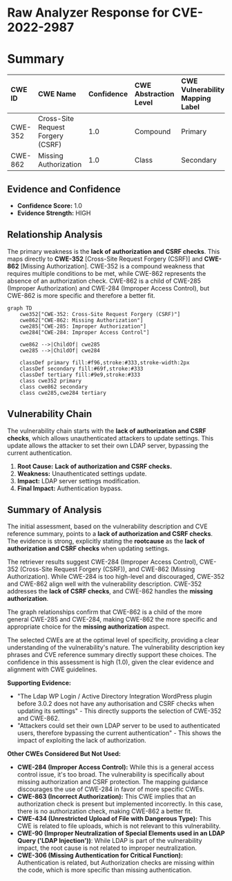 # Raw Analyzer Response for CVE-2022-2987

# Summary
| CWE ID  | CWE Name                                                                            | Confidence | CWE Abstraction Level | CWE Vulnerability Mapping Label | CWE-Vulnerability Mapping Notes |
| :-------- | :---------------------------------------------------------------------------------- | :--------- | :---------------------- | :------------------------------ | :------------------------------ |
| CWE-352   | Cross-Site Request Forgery (CSRF)                                                 | 1.0        | Compound                | Primary                         | Allowed                         |
| CWE-862   | Missing Authorization                                                             | 1.0        | Class                   | Secondary                       | Allowed-with-Review             |

## Evidence and Confidence

*   **Confidence Score:** 1.0
*   **Evidence Strength:** HIGH

## Relationship Analysis
The primary weakness is the **lack of authorization and CSRF checks**. This maps directly to **CWE-352** [Cross-Site Request Forgery (CSRF)] and **CWE-862** [Missing Authorization]. CWE-352 is a compound weakness that requires multiple conditions to be met, while CWE-862 represents the absence of an authorization check. CWE-862 is a child of CWE-285 (Improper Authorization) and CWE-284 (Improper Access Control), but CWE-862 is more specific and therefore a better fit.

```mermaid
graph TD
    cwe352["CWE-352: Cross-Site Request Forgery (CSRF)"]
    cwe862["CWE-862: Missing Authorization"]
    cwe285["CWE-285: Improper Authorization"]
    cwe284["CWE-284: Improper Access Control"]

    cwe862 -->|ChildOf| cwe285
    cwe285 -->|ChildOf| cwe284

    classDef primary fill:#f96,stroke:#333,stroke-width:2px
    classDef secondary fill:#69f,stroke:#333
    classDef tertiary fill:#9e9,stroke:#333
    class cwe352 primary
    class cwe862 secondary
    class cwe285,cwe284 tertiary
```

## Vulnerability Chain
The vulnerability chain starts with the **lack of authorization and CSRF checks**, which allows unauthenticated attackers to update settings. This update allows the attacker to set their own LDAP server, bypassing the current authentication.

1.  **Root Cause:** **Lack of authorization and CSRF checks.**
2.  **Weakness:** Unauthenticated settings update.
3.  **Impact:** LDAP server settings modification.
4.  **Final Impact:** Authentication bypass.

## Summary of Analysis
The initial assessment, based on the vulnerability description and CVE reference summary, points to a **lack of authorization and CSRF checks**. The evidence is strong, explicitly stating the **rootcause** as the **lack of authorization and CSRF checks** when updating settings.

The retriever results suggest CWE-284 (Improper Access Control), CWE-352 (Cross-Site Request Forgery (CSRF)), and CWE-862 (Missing Authorization). While CWE-284 is too high-level and discouraged, CWE-352 and CWE-862 align well with the vulnerability description. CWE-352 addresses the **lack of CSRF checks**, and CWE-862 handles the **missing authorization**.

The graph relationships confirm that CWE-862 is a child of the more general CWE-285 and CWE-284, making CWE-862 the more specific and appropriate choice for the **missing authorization** aspect.

The selected CWEs are at the optimal level of specificity, providing a clear understanding of the vulnerability's nature. The vulnerability description key phrases and CVE reference summary directly support these choices. The confidence in this assessment is high (1.0), given the clear evidence and alignment with CWE guidelines.

**Supporting Evidence:**
*   "The Ldap WP Login / Active Directory Integration WordPress plugin before 3.0.2 does not have any authorisation and CSRF checks when updating its settings" - This directly supports the selection of CWE-352 and CWE-862.
*   "Attackers could set their own LDAP server to be used to authenticated users, therefore bypassing the current authentication" - This shows the impact of exploiting the lack of authorization.

**Other CWEs Considered But Not Used:**

*   **CWE-284 (Improper Access Control):** While this is a general access control issue, it's too broad. The vulnerability is specifically about missing authorization and CSRF protection. The mapping guidance discourages the use of CWE-284 in favor of more specific CWEs.
*   **CWE-863 (Incorrect Authorization):** This CWE implies that an authorization check is present but implemented incorrectly. In this case, there is no authorization check, making CWE-862 a better fit.
*   **CWE-434 (Unrestricted Upload of File with Dangerous Type):** This CWE is related to file uploads, which is not relevant to this vulnerability.
*   **CWE-90 (Improper Neutralization of Special Elements used in an LDAP Query ('LDAP Injection'))**: While LDAP is part of the vulnerability impact, the root cause is not related to improper neutralization.
*   **CWE-306 (Missing Authentication for Critical Function):** Authentication is related, but Authorization checks are missing within the code, which is more specific than missing authentication.